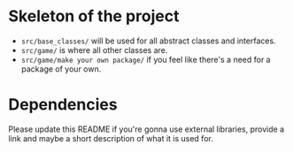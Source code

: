 # Skeleton of the project
* `src/base_classes/` will be used for all abstract classes and interfaces.
* `src/game/` is where all other classes are.
* `src/game/make your own package/` if you feel like there's a need for a
package of your own.

# Dependencies
Please update this README if you're gonna use external libraries, provide a
link and maybe a short description of what it is used for.
